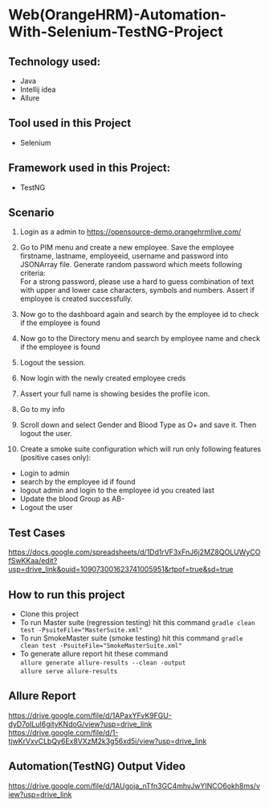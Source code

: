 # Web(OrangeHRM)-Automation-With-Selenium-TestNG-Project


## Technology used:
- Java
- Intellij idea
- Allure

## Tool used in this Project
 - Selenium

## Framework used in this Project:
  - TestNG

## Scenario
1. Login as a admin to https://opensource-demo.orangehrmlive.com/  
2. Go to PIM menu and create a new employee. Save the employee firstname, lastname, employeeid, username and password into JSONArray file. Generate random password which meets following criteria:  
For a strong password, please use a hard to guess combination of text with upper and lower case characters, symbols and numbers. Assert if employee is created successfully.  

3. Now go to the dashboard again and search by the employee id to check if the employee is found  
4. Now go to the Directory menu and search by employee name and check if the employee is found  
5. Logout the session.  
6. Now login with the newly created employee creds  
7. Assert your full name is showing besides the profile icon.  
8. Go to my info  
9. Scroll down and select Gender and Blood Type as O+ and save it. Then logout the user.  
10. Create a smoke suite configuration which will run only following features (positive cases only):  
- Login to admin  
- search by the employee id if found  
- logout admin and login to the employee id you created last  
- Update the blood Group as AB-  
- Logout the user

## Test Cases
https://docs.google.com/spreadsheets/d/1Dd1rVF3xFnJ6j2MZ8QOLUWyCOfSwKKaa/edit?usp=drive_link&ouid=109073001623741005951&rtpof=true&sd=true

## How to run this project
- Clone this project
- To run Master suite (regression testing) hit this command ```gradle clean test -PsuiteFile="MasterSuite.xml"```
- To run SmokeMaster suite (smoke testing) hit this command ```gradle clean test -PsuiteFile="SmokeMasterSuite.xml"```
- To generate allure report hit these command  
  ```allure generate allure-results --clean -output```  
  ```allure serve allure-results```

## Allure Report
https://drive.google.com/file/d/1APaxYFvK9FGU-dyD7oILuI6gityKNdoG/view?usp=drive_link
https://drive.google.com/file/d/1-tjwKrVxvCLbQy6Ex8VXzM2k3g56xd5i/view?usp=drive_link

## Automation(TestNG) Output Video
https://drive.google.com/file/d/1AUgoja_nTfn3GC4mhvJwYINCO6okh8ms/view?usp=drive_link

